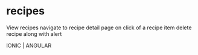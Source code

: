 # recipes

View recipes
navigate to recipe detail page on click of a recipe item
delete recipe along with alert 

IONIC | ANGULAR
